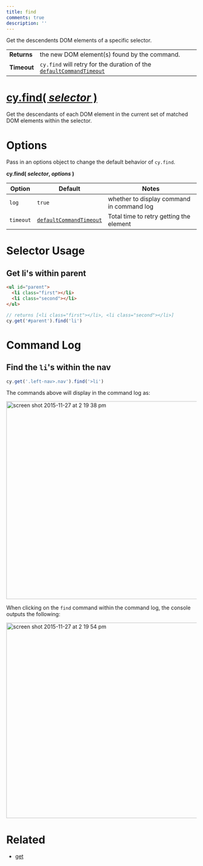 ```yaml
---
title: find
comments: true
description: ''
---
```


Get the descendents DOM elements of a specific selector.

| | |
|--- | --- |
| **Returns** | the new DOM element(s) found by the command. |
| **Timeout** | `cy.find` will retry for the duration of the [`defaultCommandTimeout`](https://on.cypress.io/guides/configuration#timeouts) |

# [cy.find( *selector* )](#selector-usage)

Get the descendants of each DOM element in the current set of matched DOM elements within the selector.

# Options

Pass in an options object to change the default behavior of `cy.find`.

**cy.find( *selector*, *options* )**

Option | Default | Notes
--- | --- | ---
`log` | `true` | whether to display command in command log
`timeout` | [`defaultCommandTimeout`](https://on.cypress.io/guides/configuration#timeouts) | Total time to retry getting the element

# Selector Usage

## Get li's within parent

```html
<ul id="parent">
  <li class="first"></li>
  <li class="second"></li>
</ul>
```

```javascript
// returns [<li class="first"></li>, <li class="second"></li>]
cy.get('#parent').find('li')
```

# Command Log

## Find the `li`'s within the nav

```javascript
cy.get('.left-nav>.nav').find('>li')
```

The commands above will display in the command log as:

<img width="522" alt="screen shot 2015-11-27 at 2 19 38 pm" src="https://cloud.githubusercontent.com/assets/1271364/11447309/f6a9be4a-9511-11e5-84a5-a111215bf1e6.png">

When clicking on the `find` command within the command log, the console outputs the following:

<img width="516" alt="screen shot 2015-11-27 at 2 19 54 pm" src="https://cloud.githubusercontent.com/assets/1271364/11447312/fa3679cc-9511-11e5-9bea-904f8c70063d.png">

# Related

- [get](https://on.cypress.io/api/get)
